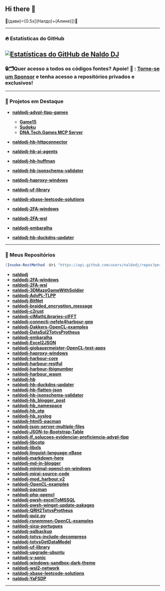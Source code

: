 ## Hi there 👋
🥊(дави)={0.5x[(Налдо)+(Алине)]}🥊

---

### 🔥 Estatísticas do GitHub

[![Estatísticas do GitHub de Naldo DJ](https://github-readme-stats.vercel.app/api?username=naldodj&show_icons=true&theme=radical)](https://github.com/anuraghazra/github-readme-stats)
---
### 🔒🗂️Quer acesso a todos os códigos fontes? Apoie! 💖 : [Torne-se um Sponsor](https://github.com/sponsors/naldodj) e tenha acesso a repositórios privados e exclusivos!
---
### 💼 Projetos em Destaque

- [**naldodj-advpl-tlpp-games**](https://github.com/naldodj/naldodj-advpl-tlpp-games)
  - [**Game15**](https://github.com/naldodj/naldodj-advpl-tlpp-games/tree/main/src/game15)
  - [**Sudoku**](https://github.com/naldodj/naldodj-advpl-tlpp-games/tree/main/src/sudoku)
  - [**DNA.Tech.Games MCP Server**](https://github.com/naldodj/naldodj-advpl-tlpp-games/tree/main/src/mcp)
- [**naldodj-hb-httpconnector**](https://github.com/naldodj/naldodj-advpl-tlpp-games/tree/main/src/game15)

- [**naldodj-hb-ai-agents**](https://github.com/naldodj/naldodj-hb-ai-agents)

- [**naldodj-hb-huffman**](https://github.com/naldodj/naldodj-hb-huffman)

- [**naldodj-hb-jsonschema-validator**](https://github.com/naldodj/naldodj-hb-jsonschema-validator)

- [**naldodj-haproxy-windows**](https://github.com/naldodj/naldodj-haproxy-windows)

- [**naldodj-uf-library**](https://github.com/naldodj/naldodj-uf-library)

- [**naldodj-xbase-leetcode-solutions**](https://github.com/naldodj/naldodj-xbase-leetcode-solutions)

- [**naldodj-2FA-windows**](https://github.com/naldodj/naldodj-2FA-windows)

- [**naldodj-2FA-wsl**](https://github.com/naldodj/naldodj-2FA-wsl)

- [**naldodj-embaralha**](https://github.com/naldodj/naldodj-embaralha)

- [**naldodj-hb-duckdns-updater**](https://github.com/naldodj/naldodj-hb-duckdns-updater)
---
### 💼 Meus Repositórios 

```powershell
(Invoke-RestMethod -Uri "https://api.github.com/users/naldodj/repos?per_page=100") | ForEach-Object { "[$($_.name)]($($_.html_url))" }
```

- [**naldodj**](https://github.com/naldodj/naldodj)
- [**naldodj-2FA-windows**](https://github.com/naldodj/naldodj-2FA-windows)
- [**naldodj-2FA-wsl**](https://github.com/naldodj/naldodj-2FA-wsl)
- [**naldodj-3DMazeGameWithSoldier**](https://github.com/naldodj/naldodj-3DMazeGameWithSoldier)
- [**naldodj-AdvPL-TLPP**](https://github.com/naldodj/naldodj-AdvPL-TLPP)
- [**naldodj-BitNet**](https://github.com/naldodj/naldodj-BitNet)
- [**naldodj-braided_encryption_message**](https://github.com/naldodj/naldodj-braided_encryption_message)
- [**naldodj-c2rust**](https://github.com/naldodj/naldodj-c2rust)
- [**naldodj-clMathLibraries-clFFT**](https://github.com/naldodj/naldodj-clMathLibraries-clFFT)
- [**naldodj-connecti-nefele4harbour-gep**](https://github.com/naldodj/naldodj-connecti-nefele4harbour-gep)
- [**naldodj-Dakkers-OpenCL-examples**](https://github.com/naldodj/naldodj-Dakkers-OpenCL-examples)
- [**naldodj-DataSul2TotvsProtheus**](https://github.com/naldodj/naldodj-DataSul2TotvsProtheus)
- [**naldodj-embaralha**](https://github.com/naldodj/naldodj-embaralha)
- [**naldodj-Excel2JSON**](https://github.com/naldodj/naldodj-Excel2JSON)
- [**naldodj-giobauermeister-OpenCL-test-apps**](https://github.com/naldodj/naldodj-giobauermeister-OpenCL-test-apps)
- [**naldodj-haproxy-windows**](https://github.com/naldodj/naldodj-haproxy-windows)
- [**naldodj-harbour-core**](https://github.com/naldodj/naldodj-harbour-core)
- [**naldodj-harbour-restful**](https://github.com/naldodj/naldodj-harbour-restful)
- [**naldodj-harbour-tbignumber**](https://github.com/naldodj/naldodj-harbour-tbignumber)
- [**naldodj-harbour_wasm**](https://github.com/naldodj/naldodj-harbour_wasm)
- [**naldodj-hb**](https://github.com/naldodj/naldodj-hb)
- [**naldodj-hb-duckdns-updater**](https://github.com/naldodj/naldodj-hb-duckdns-updater)
- [**naldodj-hb-flatten-json**](https://github.com/naldodj/naldodj-hb-flatten-json)
- [**naldodj-hb-jsonschema-validator**](https://github.com/naldodj/naldodj-hb-jsonschema-validator)
- [**naldodj-hb_blogger_post**](https://github.com/naldodj/naldodj-hb_blogger_post)
- [**naldodj-hb_namespace**](https://github.com/naldodj/naldodj-hb_namespace)
- [**naldodj-hb_otp**](https://github.com/naldodj/naldodj-hb_otp)
- [**naldodj-hb_syslog**](https://github.com/naldodj/naldodj-hb_syslog)
- [**naldodj-html5-pacman**](https://github.com/naldodj/naldodj-html5-pacman)
- [**naldodj-json-server-multiple-files**](https://github.com/naldodj/naldodj-json-server-multiple-files)
- [**naldodj-JSON-to-Bootstrap-Table**](https://github.com/naldodj/naldodj-JSON-to-Bootstrap-Table)
- [**naldodj-lf_solucoes-evidenciar-proficiencia-advpl-tlpp**](https://github.com/naldodj/naldodj-lf_solucoes-evidenciar-proficiencia-advpl-tlpp)
- [**naldodj-libcotp**](https://github.com/naldodj/naldodj-libcotp)
- [**naldodj-libxls**](https://github.com/naldodj/naldodj-libxls)
- [**naldodj-linguist-language-xBase**](https://github.com/naldodj/naldodj-linguist-language-xBase)
- [**naldodj-markdown-here**](https://github.com/naldodj/naldodj-markdown-here)
- [**naldodj-md-in-blogger**](https://github.com/naldodj/naldodj-md-in-blogger)
- [**naldodj-minimal-opencl-on-windows**](https://github.com/naldodj/naldodj-minimal-opencl-on-windows)
- [**naldodj-mirai-source-code**](https://github.com/naldodj/naldodj-mirai-source-code)
- [**naldodj-mod_harbour.v2**](https://github.com/naldodj/naldodj-mod_harbour.v2)
- [**naldodj-OpenCL-examples**](https://github.com/naldodj/naldodj-OpenCL-examples)
- [**naldodj-pacman**](https://github.com/naldodj/naldodj-pacman)
- [**naldodj-php-opencl**](https://github.com/naldodj/naldodj-php-opencl)
- [**naldodj-pwsh-excelToMSSQL**](https://github.com/naldodj/naldodj-pwsh-excelToMSSQL)
- [**naldodj-pwsh-winget-update-pakages**](https://github.com/naldodj/naldodj-pwsh-winget-update-pakages)
- [**naldodj-QRH2TotvsProtheus**](https://github.com/naldodj/naldodj-QRH2TotvsProtheus)
- [**naldodj-quiz.py**](https://github.com/naldodj/naldodj-quiz.py)
- [**naldodj-rsnemmen-OpenCL-examples**](https://github.com/naldodj/naldodj-rsnemmen-OpenCL-examples)
- [**naldodj-sicp-portugues**](https://github.com/naldodj/naldodj-sicp-portugues)
- [**naldodj-sqlbackup**](https://github.com/naldodj/naldodj-sqlbackup)
- [**naldodj-totvs-include-decompress**](https://github.com/naldodj/naldodj-totvs-include-decompress)
- [**naldodj-totvsGetDataModel**](https://github.com/naldodj/naldodj-totvsGetDataModel)
- [**naldodj-uf-library**](https://github.com/naldodj/naldodj-uf-library)
- [**naldodj-upgrade-ubuntu**](https://github.com/naldodj/naldodj-upgrade-ubuntu)
- [**naldodj-v-sonic**](https://github.com/naldodj/naldodj-v-sonic)
- [**naldodj-windows-sandbox-dark-theme**](https://github.com/naldodj/naldodj-windows-sandbox-dark-theme)
- [**naldodj-wsl2-network**](https://github.com/naldodj/naldodj-wsl2-network)
- [**naldodj-xbase-leetcode-solutions**](https://github.com/naldodj/naldodj-xbase-leetcode-solutions)
- [**naldodj-YaFSDP**](https://github.com/naldodj/naldodj-YaFSDP)
---

<!--
**naldodj/naldodj** is a ✨ _special_ ✨ repository because its `README.md` (this file) appears on your GitHub profile.

Here are some ideas to get you started:

- 🔭 I’m currently working on ...
- 🌱 I’m currently learning ...
- 👯 I’m looking to collaborate on ...
- 🤔 I’m looking for help with ...
- 💬 Ask me about ...
- 📫 How to reach me: ...
- 😄 Pronouns: ...
- ⚡ Fun fact: ...
-->
